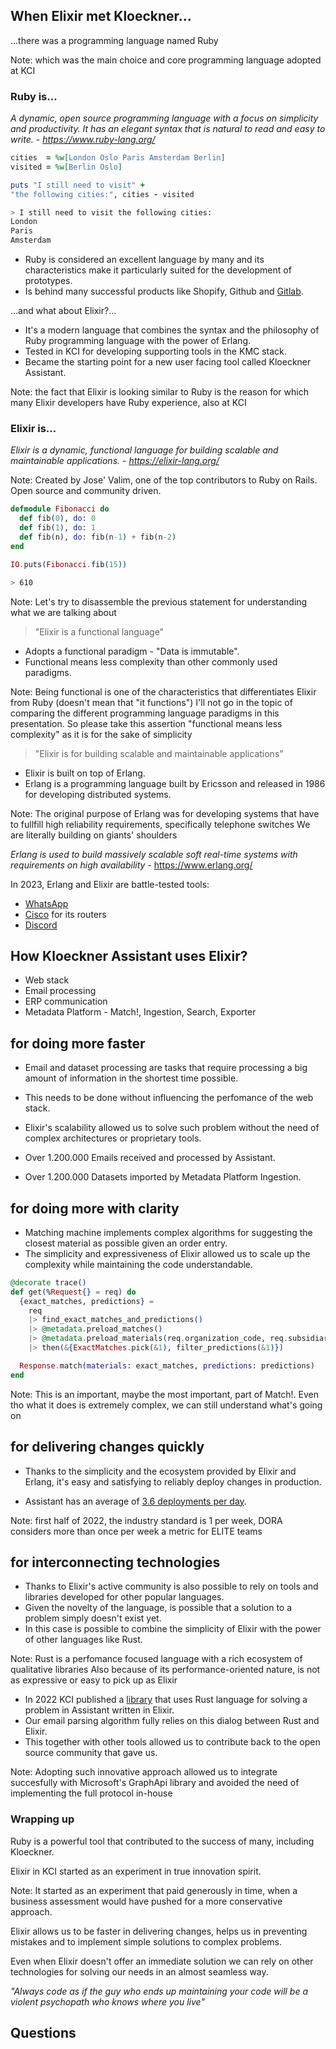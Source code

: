 ## When Elixir met Kloeckner...



...there was a programming language named Ruby

 Note: which was the main choice and core programming language adopted at KCI



### Ruby is...

_A dynamic, open source programming language with a focus on simplicity and productivity. It has an elegant syntax that is natural to read and easy to write. - https://www.ruby-lang.org/_



```Ruby
cities  = %w[London Oslo Paris Amsterdam Berlin]
visited = %w[Berlin Oslo]

puts "I still need to visit" + 
"the following cities:", cities - visited
```

```Bash
> I still need to visit the following cities:
London
Paris
Amsterdam
```



* Ruby is considered an excellent language by many and its characteristics make it particularly suited for the development of prototypes.
* Is behind many successful products like Shopify, Github and [Gitlab](https://about.gitlab.com/blog/2018/10/29/why-we-use-rails-to-build-gitlab/).



...and what about Elixir?...



* It's a modern language that combines the syntax and the philosophy of Ruby programming language with the power of Erlang.
* Tested in KCI for developing supporting tools in the KMC stack.
* Became the starting point for a new user facing tool called Kloeckner Assistant.

Note: the fact that Elixir is looking similar to Ruby is the reason for which many Elixir developers have Ruby experience, also at KCI



### Elixir is...
_Elixir is a dynamic, functional language for building scalable and maintainable applications. - https://elixir-lang.org/_

Note:
Created by Jose' Valim, one of the top contributors to Ruby on Rails.
Open source and community driven.



```Elixir
defmodule Fibonacci do 
  def fib(0), do: 0
  def fib(1), do: 1
  def fib(n), do: fib(n-1) + fib(n-2)
end

IO.puts(Fibonacci.fib(15))
```

```Bash
> 610
```

Note: Let's try to disassemble the previous statement for understanding what we are talking about



> "Elixir is a functional language"

* Adopts a functional paradigm - "Data is immutable".
* Functional means less complexity than other commonly used paradigms.

Note: Being functional is one of the characteristics that differentiates Elixir from Ruby (doesn't mean that "it functions")
I'll not go in the topic of comparing the different programming language paradigms in this presentation.
So please take this assertion "functional means less complexity" as it is for the sake of simplicity



> "Elixir is for building scalable and maintainable applications"

* Elixir is built on top of Erlang.
* Erlang is a programming language built by Ericsson and released in 1986 for developing distributed systems.

Note: The original purpose of Erlang was for developing systems that have to fullfill high reliability requirements, specifically telephone switches
We are literally building on giants' shoulders



_Erlang is used to build massively scalable soft real-time systems with requirements on high availability_ - https://www.erlang.org/



In 2023, Erlang and Elixir are battle-tested tools:
* [WhatsApp](https://www.erlang-solutions.com/blog/20-years-of-open-source-erlang-openerlang-interview-with-anton-lavrik-from-whatsapp/)
* [Cisco](https://codesync.global/media/https-youtu-be-077-xjv6plq/) for its routers
* [Discord](https://discord.com/blog/how-discord-scaled-elixir-to-5-000-000-concurrent-users)



## How Kloeckner Assistant uses Elixir?

* Web stack
* Email processing
* ERP communication
* Metadata Platform - Match!, Ingestion, Search, Exporter



## for doing more faster

* Email and dataset processing are tasks that require processing a big amount of information in the shortest time possible.
* This needs to be done without influencing the perfomance of the web stack.
* Elixir's scalability allowed us to solve such problem without the need of complex architectures or proprietary tools.



* Over 1.200.000 Emails received and processed by Assistant.
* Over 1.200.000 Datasets imported by Metadata Platform Ingestion.



## for doing more with clarity

* Matching machine implements complex algorithms for suggesting the closest material as possible given an order entry.
* The simplicity and expressiveness of Elixir allowed us to scale up the complexity while maintaining the code understandable.




```Elixir
@decorate trace()
def get(%Request{} = req) do
  {exact_matches, predictions} =
    req
    |> find_exact_matches_and_predictions()
    |> @metadata.preload_matches()
    |> @metadata.preload_materials(req.organization_code, req.subsidiary_code)
    |> then(&{ExactMatches.pick(&1), filter_predictions(&1)})

  Response.match(materials: exact_matches, predictions: predictions)  
end
```

Note: This is an important, maybe the most important, part of Match!. Even tho what it does is extremely complex, we can still understand what's going on



## for delivering changes quickly

* Thanks to the simplicity and the ecosystem provided by Elixir and Erlang, it's easy and satisfying to reliably deploy changes in production.



* Assistant has an average of [3.6 deployments per day](https://git.kci.rocks/assistant/service/-/value_stream_analytics?created_after=2022-01-01&created_before=2022-06-29&stage_id=issue&sort=end_event&direction=desc&page=1).

Note: first half of 2022, the industry standard is 1 per week, DORA considers more than once per week a metric for ELITE teams



## for interconnecting technologies

* Thanks to Elixir's active community is also possible to rely on tools and libraries developed for other popular languages.
* Given the novelty of the language, is possible that a solution to a problem simply doesn't exist yet.
* In this case is possible to combine the simplicity of Elixir with the power of other languages like Rust.

Note: Rust is a perfomance focused language with a rich ecosystem of qualitative libraries
Also because of its performance-oriented nature, is not as expressive or easy to pick up as Elixir



* In 2022 KCI published a [library](https://github.com/kloeckner-i/mail_parser) that uses Rust language for solving a problem in Assistant written in Elixir.
* Our email parsing algorithm fully relies on this dialog between Rust and Elixir.
* This together with other tools allowed us to contribute back to the open source community that gave us.

Note: Adopting such innovative approach allowed us to integrate succesfully with Microsoft's GraphApi library and avoided the need of implementing the full protocol in-house



### Wrapping up



Ruby is a powerful tool that contributed to the success of many, including Kloeckner.



Elixir in KCI started as an experiment in true innovation spirit.

Note: It started as an experiment that paid generously in time, when a business assessment would have pushed for a more conservative approach.



Elixir allows us to be faster in delivering changes, helps us in preventing mistakes and to implement simple solutions to complex problems.



Even when Elixir doesn't offer an immediate solution we can rely on other technologies for solving our needs in an almost seamless way.



_"Always code as if the guy who ends up maintaining your code will be a violent psychopath who knows where you live"_



## Questions